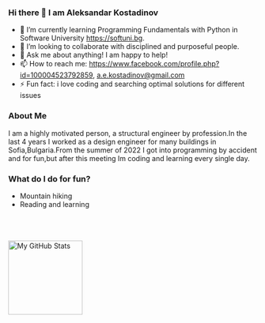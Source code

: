 ### Hi there 👋 I am Aleksandar Kostadinov



- 🌱 I’m currently learning Programming Fundamentals with Python in Software University https://softuni.bg.
- 👯 I’m looking to collaborate with disciplined and purposeful people.
- 💬 Ask me about anything! I am happy to help! 
- 📫 How to reach me: https://www.facebook.com/profile.php?id=100004523792859, a.e.kostadinov@gmail.com
- ⚡ Fun fact: i love coding and searching optimal solutions for different issues


### About Me
I am a highly motivated person, a structural engineer by profession.In the last 4 years I worked as a design engineer for many buildings in Sofia,Bulgaria.From the summer of 2022 I got into programming by accident and for fun,but after this meeting Im coding and learning every single day.


### What do I do for fun?
- Mountain hiking
- Reading and learning

<br><br><br>
  <img height="150" alt="My GitHub Stats" src="https://github-readme-stats.vercel.app/api/top-langs/?username=aekostadinov&layout=compact&langs_count=12&theme=aura&text_color=00FFFB" />



